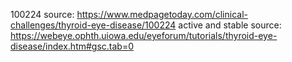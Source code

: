 

100224 source: https://www.medpagetoday.com/clinical-challenges/thyroid-eye-disease/100224
active and stable source: https://webeye.ophth.uiowa.edu/eyeforum/tutorials/thyroid-eye-disease/index.htm#gsc.tab=0